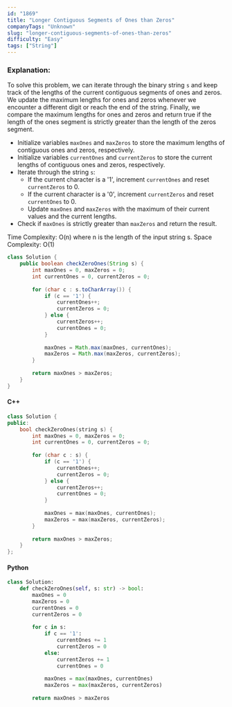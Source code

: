 ```yaml
---
id: "1869"
title: "Longer Contiguous Segments of Ones than Zeros"
companyTags: "Unknown"
slug: "longer-contiguous-segments-of-ones-than-zeros"
difficulty: "Easy"
tags: ["String"]
---
```


### Explanation:
To solve this problem, we can iterate through the binary string `s` and keep track of the lengths of the current contiguous segments of ones and zeros. We update the maximum lengths for ones and zeros whenever we encounter a different digit or reach the end of the string. Finally, we compare the maximum lengths for ones and zeros and return true if the length of the ones segment is strictly greater than the length of the zeros segment.

- Initialize variables `maxOnes` and `maxZeros` to store the maximum lengths of contiguous ones and zeros, respectively.
- Initialize variables `currentOnes` and `currentZeros` to store the current lengths of contiguous ones and zeros, respectively.
- Iterate through the string `s`:
  - If the current character is a '1', increment `currentOnes` and reset `currentZeros` to 0.
  - If the current character is a '0', increment `currentZeros` and reset `currentOnes` to 0.
  - Update `maxOnes` and `maxZeros` with the maximum of their current values and the current lengths.
- Check if `maxOnes` is strictly greater than `maxZeros` and return the result.

Time Complexity: O(n) where n is the length of the input string s.
Space Complexity: O(1)

```java
class Solution {
    public boolean checkZeroOnes(String s) {
        int maxOnes = 0, maxZeros = 0;
        int currentOnes = 0, currentZeros = 0;
        
        for (char c : s.toCharArray()) {
            if (c == '1') {
                currentOnes++;
                currentZeros = 0;
            } else {
                currentZeros++;
                currentOnes = 0;
            }
            
            maxOnes = Math.max(maxOnes, currentOnes);
            maxZeros = Math.max(maxZeros, currentZeros);
        }
        
        return maxOnes > maxZeros;
    }
}
```

#### C++
```cpp
class Solution {
public:
    bool checkZeroOnes(string s) {
        int maxOnes = 0, maxZeros = 0;
        int currentOnes = 0, currentZeros = 0;
        
        for (char c : s) {
            if (c == '1') {
                currentOnes++;
                currentZeros = 0;
            } else {
                currentZeros++;
                currentOnes = 0;
            }
            
            maxOnes = max(maxOnes, currentOnes);
            maxZeros = max(maxZeros, currentZeros);
        }
        
        return maxOnes > maxZeros;
    }
};
```

#### Python
```python
class Solution:
    def checkZeroOnes(self, s: str) -> bool:
        maxOnes = 0
        maxZeros = 0
        currentOnes = 0
        currentZeros = 0
        
        for c in s:
            if c == '1':
                currentOnes += 1
                currentZeros = 0
            else:
                currentZeros += 1
                currentOnes = 0
            
            maxOnes = max(maxOnes, currentOnes)
            maxZeros = max(maxZeros, currentZeros)
        
        return maxOnes > maxZeros
```